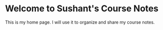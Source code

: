 # Welcome to Sushant's Course Notes

This is my home page. I will use it to organize and share my course notes.